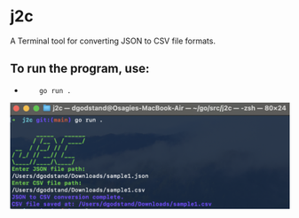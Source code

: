 # j2c
A Terminal tool for converting JSON to CSV file formats.

## To run the program, use:
-         go run .


![j2c](https://github.com/osag1e/j2c/blob/main/j2c.png)